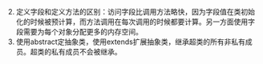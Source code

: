 2. 定义字段和定义方法的区别：访问字段比调用方法略快，因为字段值在类初始化的时候被预计算，而方法调用在每次调用的时候都要计算。另一方面使用字段需要为每个对象分配更多的内存空间。
3. 使用abstract定抽象类，使用extends扩展抽象类，继承超类的所有非私有成员。超类的私有成员不会被继承。

